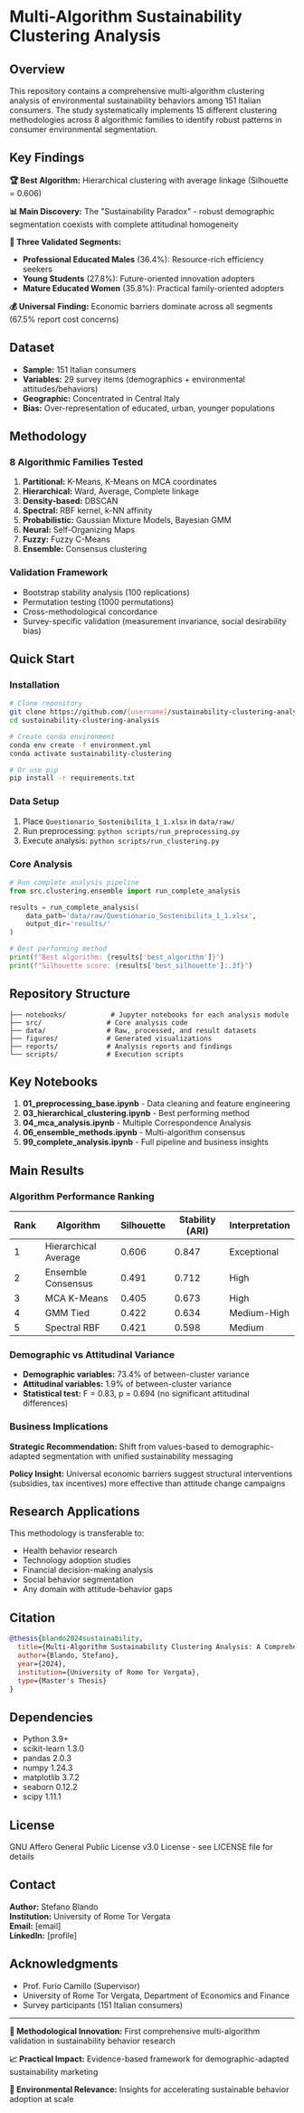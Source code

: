# Multi-Algorithm Sustainability Clustering Analysis

## Overview

This repository contains a comprehensive multi-algorithm clustering analysis of environmental sustainability behaviors among 151 Italian consumers. The study systematically implements 15 different clustering methodologies across 8 algorithmic families to identify robust patterns in consumer environmental segmentation.

## Key Findings

**🏆 Best Algorithm:** Hierarchical clustering with average linkage (Silhouette = 0.606)

**📊 Main Discovery:** The "Sustainability Paradox" - robust demographic segmentation coexists with complete attitudinal homogeneity

**👥 Three Validated Segments:**
- **Professional Educated Males** (36.4%): Resource-rich efficiency seekers
- **Young Students** (27.8%): Future-oriented innovation adopters  
- **Mature Educated Women** (35.8%): Practical family-oriented adopters

**💰 Universal Finding:** Economic barriers dominate across all segments (67.5% report cost concerns)

## Dataset

- **Sample:** 151 Italian consumers
- **Variables:** 29 survey items (demographics + environmental attitudes/behaviors)
- **Geographic:** Concentrated in Central Italy
- **Bias:** Over-representation of educated, urban, younger populations

## Methodology

### 8 Algorithmic Families Tested
1. **Partitional:** K-Means, K-Means on MCA coordinates
2. **Hierarchical:** Ward, Average, Complete linkage
3. **Density-based:** DBSCAN
4. **Spectral:** RBF kernel, k-NN affinity
5. **Probabilistic:** Gaussian Mixture Models, Bayesian GMM
6. **Neural:** Self-Organizing Maps
7. **Fuzzy:** Fuzzy C-Means
8. **Ensemble:** Consensus clustering

### Validation Framework
- Bootstrap stability analysis (100 replications)
- Permutation testing (1000 permutations)
- Cross-methodological concordance
- Survey-specific validation (measurement invariance, social desirability bias)

## Quick Start

### Installation

```bash
# Clone repository
git clone https://github.com/[username]/sustainability-clustering-analysis.git
cd sustainability-clustering-analysis

# Create conda environment
conda env create -f environment.yml
conda activate sustainability-clustering

# Or use pip
pip install -r requirements.txt
```

### Data Setup

1. Place `Questionario_Sostenibilita_1_1.xlsx` in `data/raw/`
2. Run preprocessing: `python scripts/run_preprocessing.py`
3. Execute analysis: `python scripts/run_clustering.py`

### Core Analysis

```python
# Run complete analysis pipeline
from src.clustering.ensemble import run_complete_analysis

results = run_complete_analysis(
    data_path='data/raw/Questionario_Sostenibilita_1_1.xlsx',
    output_dir='results/'
)

# Best performing method
print(f"Best algorithm: {results['best_algorithm']}")
print(f"Silhouette score: {results['best_silhouette']:.3f}")
```

## Repository Structure

```
├── notebooks/           # Jupyter notebooks for each analysis module
├── src/                # Core analysis code
├── data/               # Raw, processed, and result datasets
├── figures/            # Generated visualizations
├── reports/            # Analysis reports and findings
└── scripts/            # Execution scripts
```

## Key Notebooks

1. **01_preprocessing_base.ipynb** - Data cleaning and feature engineering
2. **03_hierarchical_clustering.ipynb** - Best performing method
3. **04_mca_analysis.ipynb** - Multiple Correspondence Analysis
4. **06_ensemble_methods.ipynb** - Multi-algorithm consensus
5. **99_complete_analysis.ipynb** - Full pipeline and business insights

## Main Results

### Algorithm Performance Ranking

| Rank | Algorithm | Silhouette | Stability (ARI) | Interpretation |
|------|-----------|------------|-----------------|----------------|
| 1 | Hierarchical Average | 0.606 | 0.847 | Exceptional |
| 2 | Ensemble Consensus | 0.491 | 0.712 | High |
| 3 | MCA K-Means | 0.405 | 0.673 | High |
| 4 | GMM Tied | 0.422 | 0.634 | Medium-High |
| 5 | Spectral RBF | 0.421 | 0.598 | Medium |

### Demographic vs Attitudinal Variance

- **Demographic variables:** 73.4% of between-cluster variance
- **Attitudinal variables:** 1.9% of between-cluster variance
- **Statistical test:** F = 0.83, p = 0.694 (no significant attitudinal differences)

### Business Implications

**Strategic Recommendation:** Shift from values-based to demographic-adapted segmentation with unified sustainability messaging

**Policy Insight:** Universal economic barriers suggest structural interventions (subsidies, tax incentives) more effective than attitude change campaigns

## Research Applications

This methodology is transferable to:
- Health behavior research
- Technology adoption studies  
- Financial decision-making analysis
- Social behavior segmentation
- Any domain with attitude-behavior gaps

## Citation

```bibtex
@thesis{blando2024sustainability,
  title={Multi-Algorithm Sustainability Clustering Analysis: A Comprehensive Empirical Investigation of Consumer Environmental Behavior Segmentation},
  author={Blando, Stefano},
  year={2024},
  institution={University of Rome Tor Vergata},
  type={Master's Thesis}
}
```

## Dependencies

- Python 3.9+
- scikit-learn 1.3.0
- pandas 2.0.3
- numpy 1.24.3
- matplotlib 3.7.2
- seaborn 0.12.2
- scipy 1.11.1

## License

GNU Affero General Public License v3.0 License - see LICENSE file for details

## Contact

**Author:** Stefano Blando  
**Institution:** University of Rome Tor Vergata  
**Email:** [email]  
**LinkedIn:** [profile]

## Acknowledgments

- Prof. Furio Camillo (Supervisor)
- University of Rome Tor Vergata, Department of Economics and Finance
- Survey participants (151 Italian consumers)

---

**🔬 Methodological Innovation:** First comprehensive multi-algorithm validation in sustainability behavior research

**📈 Practical Impact:** Evidence-based framework for demographic-adapted sustainability marketing

**🌱 Environmental Relevance:** Insights for accelerating sustainable behavior adoption at scale
